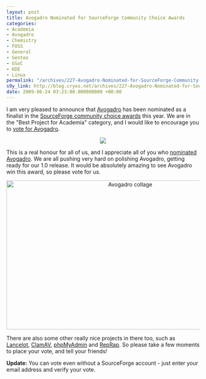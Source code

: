 ```yaml
---
layout: post
title: Avogadro Nominated for SourceForge Community Choice Awards
categories:
- Academia
- Avogadro
- Chemistry
- FOSS
- General
- Gentoo
- GSoC
- KDE
- Linux
permalink: "/archives/227-Avogadro-Nominated-for-SourceForge-Community-Choice-Awards.html"
s9y_link: http://blog.cryos.net/archives/227-Avogadro-Nominated-for-SourceForge-Community-Choice-Awards.html
date: 2009-06-24 03:23:00.000000000 +00:00
---
```

<span><p>I am very pleased to announce that <a href="http://avogadro.openmolecules.net/">Avogadro</a> has been nominated as a finalist in the <a href="http://sourceforge.net/community/cca09/">SourceForge community choice awards</a> this year. We are in the "Best Project for Academia" category, and I would like to encourage you to <a href="http://sf.net/community/cca09/vote/?f=386">vote for Avogadro</a>.</p>

<center><a href="http://sf.net/community/cca09/vote/?f=386"><img border=0 src="http://sf.net/awards/cca/badge_img.php?f=386"></a></center>

<p>This is a real honour for all of us, and I appreciate all of you who <a href="http://blog.cryos.net/archives/223-Vote-for-Avogadro.html">nominated Avogadro</a>. We are all pushing very hard on polishing Avogadro, getting ready for our 1.0 release. It would be absolutely amazing to see Avogadro win this award, so please vote for us.</p>

<center><img src="http://blog.cryos.net/uploads/Avogadro_SFCollage.png" width="630" height="389" alt="Avogadro collage" /></center>

<p>There are also some other really nice projects in there too, such as <a href="http://lancelot.fomentgroup.org/">Lancelot</a>, <a href="http://www.clamav.net/">ClamAV</a>, <a href="http://www.phpmyadmin.net/">phpMyAdmin</a> and <a href="http://reprap.org/">RepRap</a>. So please take a few moments to place your vote, and tell your friends!</p>

<p><strong>Update:</strong> You can vote even without a SourceForge account - just enter your email address and verify your vote.</p></span>
